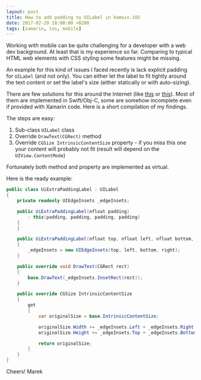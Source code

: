 ```yaml
---
layout: post
title: How to add padding to UILabel in Xamain.iOS
date: 2017-02-20 18:00:00 +0200
tags: [xamarin, ios, mobile]
---
```


Working with mobile can be quite challenging for a developer with a web dev background. At least that is my experience so far. Comparing to typical HTML web elements with CSS styling some features might be missing.

An example for this kind of issues I faced recently is lack explicit padding for `UILabel` (and not only). You can either let the label to fit tightly around the text content or set the label's size (either statically or with auto-sizing).

There are few solutions for this around the Internet (like [this](http://stackoverflow.com/a/17557490/619799) or [this](https://forums.xamarin.com/discussion/comment/190767/#Comment_190767)). Most of them are implemented in Swift/Obj-C, some are somehow incomplete even if provided with Xamarin code. Here is a short compilation of my findings.<!-- more -->

The steps are easy:

1. Sub-class `UILabel` class
2. Override `DrawText(CGRect)` method
3. Override `CGSize IntrinsicContentSize` property - if you miss this one your content will probably not fit (result will depend on the `UIView.ContentMode`)

Fortunately both method and property are implemented as virtual.

Here is the ready example:

```csharp
public class UiExtraPaddingLabel : UILabel{    private readonly UIEdgeInsets _edgeInsets;    public UiExtraPaddingLabel(nfloat padding)        : this(padding, padding, padding, padding)    {    }    public UiExtraPaddingLabel(nfloat top, nfloat left, nfloat bottom, nfloat right)    {        _edgeInsets = new UIEdgeInsets(top, left, bottom, right);    }    public override void DrawText(CGRect rect)    {        base.DrawText(_edgeInsets.InsetRect(rect));    }    public override CGSize IntrinsicContentSize    {        get        {            var originalSize = base.IntrinsicContentSize;            originalSize.Width += _edgeInsets.Left + _edgeInsets.Right;            originalSize.Height += _edgeInsets.Top + _edgeInsets.Bottom;            return originalSize;        }    }}
```

Cheers! 
Marek